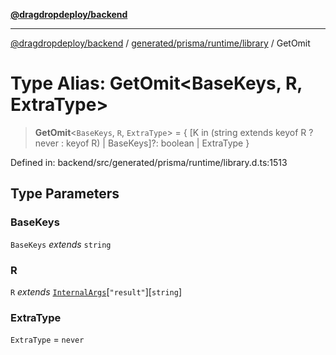 [**@dragdropdeploy/backend**](../../../../../README.md)

***

[@dragdropdeploy/backend](../../../../../README.md) / [generated/prisma/runtime/library](../README.md) / GetOmit

# Type Alias: GetOmit\<BaseKeys, R, ExtraType\>

> **GetOmit**\<`BaseKeys`, `R`, `ExtraType`\> = \{ \[K in (string extends keyof R ? never : keyof R) \| BaseKeys\]?: boolean \| ExtraType \}

Defined in: backend/src/generated/prisma/runtime/library.d.ts:1513

## Type Parameters

### BaseKeys

`BaseKeys` *extends* `string`

### R

`R` *extends* [`InternalArgs`](InternalArgs.md)\[`"result"`\]\[`string`\]

### ExtraType

`ExtraType` = `never`
